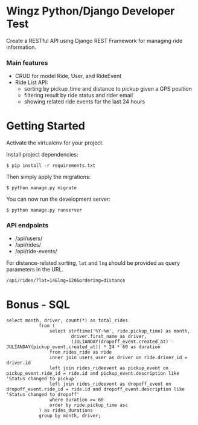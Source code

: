 #  Wingz Python/Django Developer Test

Create a RESTful API using Django REST Framework for managing ride information.

### Main features

* CRUD for model Ride, User, and RideEvent
* Ride List API:
    * sorting by pickup_time and distance to pickup given a GPS position
    * filtering result by ride status and rider email‬
    * showing related ride events for the last 24 hours


# Getting Started
    
Activate the virtualenv for your project.
    
Install project dependencies:

    $ pip install -r requirements.txt
    
    
Then simply apply the migrations:

    $ python manage.py migrate
    

You can now run the development server:

    $ python manage.py runserver


### API endpoints
 * /api/users/
 * /api/rides/
 * /api/ride-events/

For distance-related sorting, `lat` and `lng` should be provided as query parameters in the URL.

    /api/rides/?lat=14&lng=120&ordering=distance


# Bonus - SQL
    select month, driver, count(*) as total_rides
                from (
                    select strftime('%Y-%m', ride.pickup_time) as month, 
                            driver.first_name as driver,
                            (JULIANDAY(dropoff_event.created_at) - JULIANDAY(pickup_event.created_at)) * 24 * 60 as duration
                    from rides_ride as ride
                    inner join users_user as driver on ride.driver_id = driver.id
                    left join rides_rideevent as pickup_event on pickup_event.ride_id = ride.id and pickup_event.description like 'Status changed to pickup'
                    left join rides_rideevent as dropoff_event on dropoff_event.ride_id = ride.id and dropoff_event.description like 'Status changed to dropoff' 
                    where duration >= 60
                    order by ride.pickup_time asc
                ) as rides_durations
                group by month, driver;
